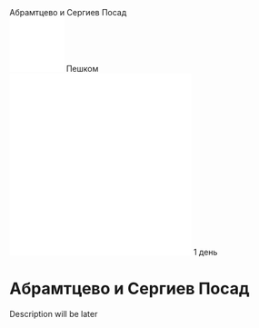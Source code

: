 
<meta property="og:title" content="Абрамтцево">
<meta property="og:description" content="Прогулка на весь день">
<meta property="og:image" content="https://andrewalevin.github.io/journeys/zvenigorod/abramtsevo.jpg">


<link rel="stylesheet" href="../assets-custom/css/style-markdown.css">
<div class="cover-container" style="background-image: url('abramtsevo.jpg'); background-position-y: 50%;">
	<div class="cover-text">
		<div class="cover-title">
            Абрамтцево и Сергиев Посад
        </div>
		<div class="cover-description">
			<div>
                <img class="cover-icon" src="../assets-custom/footsteps-96.png" loading="lazy" alt="" />
                <span>Пешком</span>
            </div>
            <div>
                <img class="cover-icon" loading="lazy" src="../assets-custom/icon_time.png" alt=""  />
                <span>1 день</span>
            </div>
		</div>
	</div>
</div>


# Абрамтцево и Сергиев Посад

Description will be later